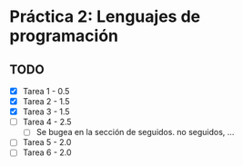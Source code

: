 # Práctica 2: Lenguajes de programación

## TODO

- [x] Tarea 1 - 0.5
- [x] Tarea 2 - 1.5
- [x] Tarea 3 - 1.5
- [ ] Tarea 4 - 2.5
  - [ ] Se bugea en la sección de seguidos. no seguidos, ...
- [ ] Tarea 5 - 2.0
- [ ] Tarea 6 - 2.0
